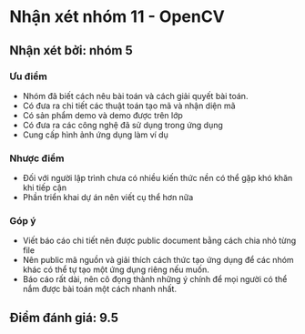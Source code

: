 # Nhận xét nhóm 11 - OpenCV
## Nhận xét bởi: nhóm 5

### Ưu điểm
* Nhóm đã biết cách nêu bài toán và cách giải quyết bài toán.
* Có đưa ra chi tiết các thuật toán tạo mã và nhận diện mã
* Có sản phẩm demo và demo được trên lớp
* Có đưa ra các công nghệ đã sử dụng trong ứng dụng
* Cung cấp hình ảnh ứng dụng làm ví dụ
### Nhược điểm
* Đối với người lập trình chưa có nhiều kiến thức nền có thể gặp khó khăn khi tiếp cận
* Phần triển khai dự án nên viết cụ thể hơn nữa
### Góp ý
* Viết báo cáo chi tiết nên được public document bằng cách chia nhỏ từng file
* Nên public mã nguồn và giải thích cách thức tạo ứng dụng để các nhóm khác có thể tự tạo một ứng dụng riêng nếu muốn.
* Báo cáo rất dài, nên cô đọng thành những ý chính để mọi người có thể nắm được bài toán một cách nhanh nhất.
## Điểm đánh giá: 9.5
